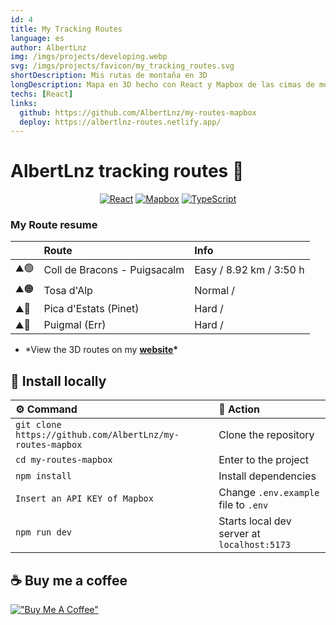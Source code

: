 ```yaml
---
id: 4
title: My Tracking Routes
language: es
author: AlbertLnz
img: /imgs/projects/developing.webp
svg: /imgs/projects/favicon/my_tracking_routes.svg
shortDescription: Mis rutas de montaña en 3D
longDescription: Mapa en 3D hecho con React y Mapbox de las cimas de montaña que he visitado.
techs: [React]
links:
  github: https://github.com/AlbertLnz/my-routes-mapbox
  deploy: https://albertlnz-routes.netlify.app/
---
```


# AlbertLnz tracking routes 🗻

<div align="center">

[![React][React.js]][React-url] [![Mapbox][Mapbox]][Mapbox-url] [![TypeScript][TypeScript]][TypeScript-url]

[React.js]: https://img.shields.io/badge/React-20232A?style=for-the-badge&logo=react&logoColor=61DAFB
[React-url]: https://reactjs.org/
[Mapbox]: https://img.shields.io/badge/Mapbox-0E1012?style=for-the-badge&logo=mapbox&logoColor=FFFFFF
[Mapbox-url]: https://www.mapbox.com/
[TypeScript]: https://img.shields.io/badge/typescript-3178C6?style=for-the-badge&logo=typescript&logoColor=FFFFFF
[TypeScript-url]: https://www.typescriptlang.org/

</div>

### My Route resume

|      | Route                        | Info                    |
| :--- | :--------------------------- | :---------------------- |
| ⛰️🟢 | Coll de Bracons - Puigsacalm | Easy / 8.92 km / 3:50 h |
| ⛰️🟠 | Tosa d'Alp                   | Normal /                |
| ⛰️🔴 | Pica d'Estats (Pinet)        | Hard /                  |
| ⛰️🔴 | Puigmal (Err)                | Hard /                  |

- \*View the 3D routes on my **[website](https://albertlnz-routes.netlify.app)\***

## 📖 Install locally

| ⚙️ Command                                                | 📓 Action                                   |
| :-------------------------------------------------------- | :------------------------------------------ |
| `git clone https://github.com/AlbertLnz/my-routes-mapbox` | Clone the repository                        |
| `cd my-routes-mapbox`                                     | Enter to the project                        |
| `npm install`                                             | Install dependencies                        |
| `Insert an API KEY of Mapbox`                             | Change `.env.example` file to `.env`        |
| `npm run dev`                                             | Starts local dev server at `localhost:5173` |

## ☕ Buy me a coffee

[!["Buy Me A Coffee"](https://www.buymeacoffee.com/assets/img/custom_images/orange_img.png)](https://www.buymeacoffee.com/albertlnz)
